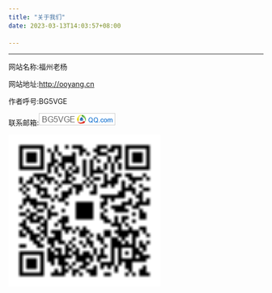 ```yaml
---
title: "关于我们"
date: 2023-03-13T14:03:57+08:00

---
```




---

网站名称:福州老杨

网站地址:http://ooyang.cn

作者呼号:BG5VGE

联系邮箱:![email](/img/email1.png)




<img src="/img/wechat.gif" width="300">

